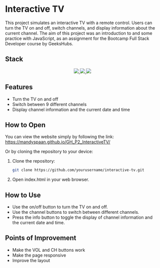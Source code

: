 # Interactive TV

This project simulates an interactive TV with a remote control. Users can turn the TV on and off, switch channels, and display information about the current channel. The aim of this project was an introduction to and some practice with JavaScript, as an assignment for the Bootcamp Full Stack Developer course by GeeksHubs.

## Stack

<div align="center">
<a href="https://developer.mozilla.org/es/docs/Web/HTML">
    <img src= "https://img.shields.io/badge/HTML5-FF6C37?style=for-the-badge&logo=HTML5&logoColor=white"/>
</a>
<a href="https://developer.mozilla.org/es/docs/Web/CSS">
    <img src= "https://img.shields.io/badge/css-1D7CF2?style=for-the-badge&logo=css3&logoColor=white"/>
</a>
<a href="https://www.javascript.com/">
    <img src= "https://img.shields.io/badge/JavaScript-F7DF1E?style=for-the-badge&logo=javascript&logoColor=black"/>
</a>
 </div>

## Features

- Turn the TV on and off
- Switch between 9 different channels
- Display channel information and the current date and time

## How to Open

You can view the website simply by following the link: https://mandyspaan.github.io/GH_P2_InteractiveTV/

Or by cloning the repository to your device:

1. Clone the repository:
   ```bash
   git clone https://github.com/yourusername/interactive-tv.git
   ```
2. Open index.html in your web browser.

## How to Use

- Use the on/off button to turn the TV on and off.
- Use the channel buttons to switch between different channels.
- Press the info button to toggle the display of channel information and the current date and time.

## Points of Improvement

- Make the VOL and CH buttons work
- Make the page responsive
- Improve the layout
